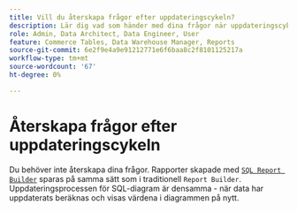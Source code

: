 ```yaml
---
title: Vill du återskapa frågor efter uppdateringscykeln?
description: Lär dig vad som händer med dina frågor när uppdateringscykeln har körts.
role: Admin, Data Architect, Data Engineer, User
feature: Commerce Tables, Data Warehouse Manager, Reports
source-git-commit: 6e2f9e4a9e91212771e6f6baa8c2f8101125217a
workflow-type: tm+mt
source-wordcount: '67'
ht-degree: 0%

---
```


# Återskapa frågor efter uppdateringscykeln

Du behöver inte återskapa dina frågor. Rapporter skapade med [`SQL Report Builder`](../dev-reports/sql-rpt-bldr.md) sparas på samma sätt som i traditionell `Report Builder`. Uppdateringsprocessen för SQL-diagram är densamma - när data har uppdaterats beräknas och visas värdena i diagrammen på nytt.
